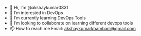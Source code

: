 - 👋 Hi, I’m @akshaykumar0831
- 👀 I’m interested in DevOps
- 🌱 I’m currently learning DevOps Tools
- 💞️ I’m looking to collaborate on learning different devops tools
- 📫 How to reach me Email: akshaykumarkhambam@gmail.com

<!---
akshaykumar0831/akshaykumar0831 is a ✨ special ✨ repository because its `README.md` (this file) appears on your GitHub profile.
You can click the Preview link to take a look at your changes.
--->
